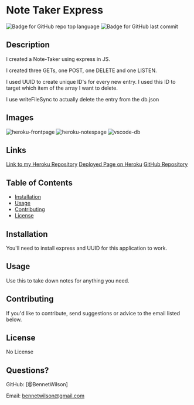 # Note Taker Express
  ![Badge for GitHub repo top language](https://img.shields.io/github/languages/top/BennetWilson/note-taker?style=flat&logo=appveyor) ![Badge for GitHub last commit](https://img.shields.io/github/last-commit/BennetWilson/note-taker?style=flat&logo=appveyor)
  

  
  
  ## Description 
  
  I created a Note-Taker using express in JS.

  I created three GETs, one POST, one DELETE and one LISTEN.

  I used UUID to create unique ID's for every new entry. I used this ID to target which item of the array I want to delete.

  I use writeFileSync to actually delete the entry from the db.json


  ## Images
![heroku-frontpage](https://user-images.githubusercontent.com/90366376/149402923-5b1449eb-6a10-4c35-9a88-f334dade22aa.PNG)
![heroku-notespage](https://user-images.githubusercontent.com/90366376/149402960-f23e0622-4d01-48d6-a267-1e2ebfe5aa59.PNG)
![vscode-db](https://user-images.githubusercontent.com/90366376/149403010-365a8f91-b63b-433c-9f2d-f3e21a4cdb1a.PNG)


  ## Links
  [Link to my Heroku Repository](https://dashboard.heroku.com/apps/note-taker-homework-11-ben)
  [Deployed Page on Heroku](https://note-taker-homework-11-ben.herokuapp.com/)
  [GitHub Repository](https://github.com/BennetWilson/note-taker)
  ## Table of Contents
  * [Installation](#installation)
  * [Usage](#usage)
  * [Contributing](#contributing)
  * [License](#license)
  
  ## Installation
  
You'll need to install express and UUID for this application to work.
  
  ## Usage 
  
  
  
  Use this to take down notes for anything you need.
  
  ## Contributing
  
  
  
  If you'd like to contribute, send suggestions or advice to the email listed below.
  
  ## License

No License
  
  
  
  
  ## Questions?
 
  GitHub: [@BennetWilson]
  
  Email: bennetwilson@gmail.com
  
